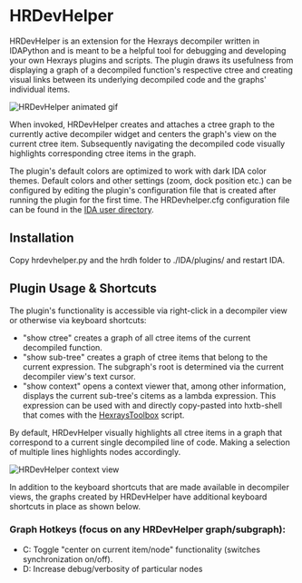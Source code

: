 # HRDevHelper

HRDevHelper is an extension for the Hexrays decompiler written in IDAPython and is meant to be a helpful tool for debugging and developing your own Hexrays plugins and scripts. The plugin draws its usefulness from displaying a graph of a decompiled function's respective ctree and creating visual links between its underlying decompiled code and the graphs' individual items.

![HRDevHelper animated gif](/rsrc/hrdevhelper.gif?raw=true)

When invoked, HRDevHelper creates and attaches a ctree graph to the currently active decompiler widget and centers the graph's view on the current ctree item. Subsequently navigating the decompiled code visually highlights corresponding ctree items in the graph.  

The plugin's default colors are optimized to work with dark IDA color themes. Default colors and other settings (zoom, dock position etc.) can be configured by
editing the plugin's configuration file that is created after running the plugin for the first time. The HRDevhelper.cfg configuration file can be found in the [IDA user directory](https://hex-rays.com/blog/igors-tip-of-the-week-33-idas-user-directory-idausr/).

## Installation
Copy hrdevhelper.py and the hrdh folder to ./IDA/plugins/ and restart IDA.

## Plugin Usage & Shortcuts
The plugin's functionality is accessible via right-click in a decompiler view or otherwise via keyboard shortcuts:

* "show ctree" creates a graph of all ctree items of the current decompiled function.
* "show sub-tree" creates a graph of ctree items that belong to the current expression.
  The subgraph's root is determined via the current decompiler view's text cursor.
* "show context" opens a context viewer that, among other information, displays the current
  sub-tree's citems as a lambda expression. This expression can be used with and directly copy-pasted into hxtb-shell that comes with the [HexraysToolbox](https://github.com/patois/HexraysToolbox) script.

By default, HRDevHelper visually highlights all ctree items in a graph that correspond to a current single decompiled line of code. Making a selection of multiple lines highlights nodes accordingly.

![HRDevHelper context view](/rsrc/hrdevctx.png?raw=true)

In addition to the keyboard shortcuts that are made available in decompiler views, the graphs created by HRDevHelper have additional keyboard shortcuts in place as shown below. 

### Graph Hotkeys (focus on any HRDevHelper graph/subgraph):
* C: Toggle "center on current item/node" functionality (switches synchronization on/off).
* D: Increase debug/verbosity of particular nodes 
